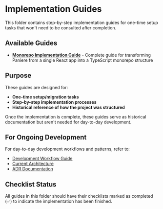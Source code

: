 # Implementation Guides

This folder contains step-by-step implementation guides for one-time setup tasks that won't need to be consulted after completion.

## Available Guides

- **[Monorepo Implementation Guide](./monorepo-implementation-guide.md)** - Complete guide for transforming Paniere from a single React app into a TypeScript monorepo structure

## Purpose

These guides are designed for:

- **One-time setup/migration tasks**
- **Step-by-step implementation processes**
- **Historical reference of how the project was structured**

Once the implementation is complete, these guides serve as historical documentation but aren't needed for day-to-day development.

## For Ongoing Development

For day-to-day development workflows and patterns, refer to:

- [Development Workflow Guide](../development-workflow.md)
- [Current Architecture](../current-architecture.md)
- [ADR Documentation](../adr/)

## Checklist Status

All guides in this folder should have their checklists marked as completed (✅) to indicate the implementation has been finished.
